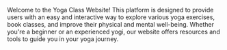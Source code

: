 Welcome to the Yoga Class Website! This platform is designed to provide users with an easy and interactive way to explore various yoga exercises, book classes, and improve their physical and mental well-being. Whether you're a beginner or an experienced yogi, our website offers resources and tools to guide you in your yoga journey.

